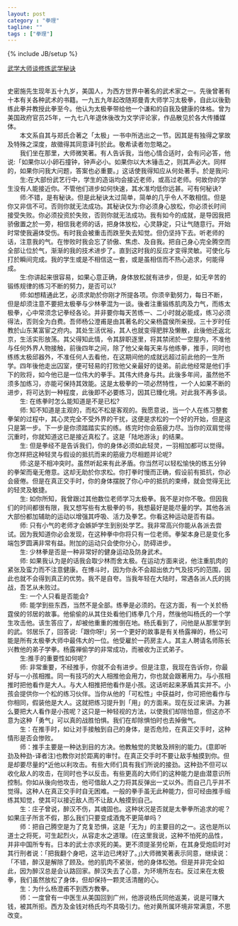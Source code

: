 ```yaml
---
layout: post
category : "拳理"
tagline: ""
tags : ["拳理"]
---
```

{% include JB/setup %}

[武学大师谈修炼武学秘诀](http://mp.weixin.qq.com/s?__biz=MjM5ODE5OTM4Mw==&mid=200557234&idx=1&sn=d8eebb4526959c3fed555b700fc398f0&scene=1&key=79cf83ea5128c3e5f0db550c56e6bf3e96396134c289bde10e0292aaf07302529ae224e110f4b0e28a93454a0712c204&ascene=0&uin=MTE3OTExMjE0MQ%3D%3D&devicetype=iMac+MacBookPro11%2C1+OSX+OSX+10.10+build(14A389)&version=11020012&pass_ticket=48xy2qwuELYjWREMKF7Ewza0ceaEo2RVPMOPuLZ5p9HDmQ7JGPzyeFTFLMfxZ7Mt)

<br />    史密施先生现年五十九岁，美国人，为西方世界中著名的武术家之一。先後曾著有十本有关各种武术的书籍。一九五九年起改随郑曼青大师学习太极拳，自此以後勤练此拳并教授此拳至今。他认为太极拳带给他一个谦和的自我及健康的体格。曾为美国政府官员25年，一九七八年退休後改为文学评论家，作品散见於各大传播媒体。
<br />　　本文系自其与郑氏合著之「太极」一书中所选出之一节。因其是有独得之掌故及特殊之深度，故徵得其同意译刊於此。敬希读者勿忽略之。
<br />　　我们坐在那里，大师微笑著。有人告诉我，当他心情合适时，会有问必答，他说:「如果你以小卵石撞钟，钟声必小。如果你以大木锤击之，则其声必大。同样的，如果你问我大问题，答案也必重要。」这话使我得知应从何处著手。於是我问:
<br />　　生:在大部份武艺行中，学生的造诣均会接近老师，或高过老师。何故你的学生没有人能接近你。不管他们进步如何快速，其水准均低你远甚。可有何秘诀?
<br />　　师:不错，是有秘诀。但是此秘诀太过简单，简单的几乎令人不敢相信。但是你又非信不可。否则你就无法成功。其秘诀仅为:你必须身心放松，你必须长时间接受失败。你必须投资於失败，否则你就无法成功。我有如今的成就，是导因我把骄傲置之於一旁，相信我老师的话，把身体放松，心灵静定，只让气随意行。开始时常使我遍体受伤。有时我会被重击而跌至失去知觉。但仍坚持下去。听老师的话，注意我的气。在惨败时我会忘了骄傲、焦虑、及自我。把自己身心完全腾空而全部让位於气，渐渐的我的技术进步了。直到这时我的反应才变得灵敏。可使化与打於瞬间完成。我的学生或是不相信这一套，或是虽相信而不热心追求，何能得成。
<br />　　生:你讲起来很容易，如果心意正确，身体放松就有进步，但是，如无辛苦的锻练规律的练习不断的努力，是否可以?
<br />　　师:如想精通此艺，必须求助於你刚才所提各项。你须辛勤努力，每日不断，但是却须注意不要把太极拳与少林拳混为一谈。後者注重锻练肌肉及力气，而练太极拳，心中常须念记拳经各论。并非要你每天苦练一、二小时就必能成，练习必须得法，否则全为白费。吾师杨公澄甫是由其著名的父亲杨霆侯所亲授。三十岁时任教於山东某富宦之府内。其处生活优裕，其人也就变得肥胖及懒散，此後他还返北京，生活实形放荡。其父得知此情，令其辞职逐里，将其禁闭於一空屋内，不准他与任何外界人物接触，前後四年之间，除了他父亲每天来与他练拳，推手，同时也练练太极邱器外，不准任何人去看他，在这期间他的成就远超过前此他的一生所学。四年後他走出囚室，便可轻易的打败他父亲最好的徒弟。前此他经常是他们手下的败将，如今他已是一位伟大的拳手。其伟大终身与共。此後多年间，虽然他不须多加练习，亦能可保持其效能。这是太极拳的一项必然特性，一个人如果不断的进步，将可达到一种程度，此後即不必要练习，因其已臻化境。对此我不再多谈。
<br />　　生: 在练拳时怎么能知道是不是已松?
<br />　　师: 知不知道是主观的，而松不松是客观的。我愿意说，当一个人在练习整套拳架的过程中，其心灵完全不受外界的干扰，这便是求松的一个好的开始，但是这只是第一步。下一步是你须踏踏实实的练。练完时你会筋疲力尽。当你的双肩觉得沉重时，你就知道这已是接近真松了。这是「陆地游泳」的结果。
<br />　　生: 但是拳经不是告诉我们，你的身体必须如此轻灵，一羽相加都可以觉得。你怎样把这种轻灵与假设的抵抗而来的筋疲力尽相题并论呢?
<br />　　师:这是不相冲突时。虽然听起来有此矛盾。你当然可以轻松愉快的练五分钟的拳架而毫无倦意。这却无助於你求松。你打拳时慢而正确，假设前有抵抗，你必会疲倦。但是在真正交手时，你的身体摆脱了你心中的抵抗的束缚，就会觉得无比的轻灵及敏捷。
<br />　　生: 如你所知，我曾跟过其他数位老师学习太极拳。我不是对你不敬。但因我们的时间都很有限，我又想写些有太极拳的书，我想最好是能尽量的学。其他各派大部份都加辅助的运动以增强其呼吸、活力及拳艺。你看这种运动是否有益。
<br />　　师: 只有小气的老师才会嫉妒学生到别处学艺。我非常高兴你能从各派去尝试。因为我知道你必会发现，在这种拳中你将只有一位老师。拳架本身已是变化多端包罗圆满非常有益。附加的运动只会使你分心，防碍进步。
<br />　　生: 少林拳是否是一种非常好的健身运动及防身武术。
<br />　　师: 如果我认为是的话我会取少林而舍太极。在运动方面来说，他注重肌肉的紧张及蛮力而不注意健康。在博斗时，因为你永不会超出依力气及技巧的范围，因此也就不会得到真正的优势。我不是自夸。当我年轻在大陆时，常遇各派人氏的挑战，吾艺从未败过。
<br />　　生: 一个人只看是否能会?
<br />　　师: 能学到些东西，当然不是全部。练拳是必须的。在这方面，有一个关於杨霆侯的邻居的故事。他偷偷的从其住处看他们练拳几个月，然後他叫杨氏的一个学生攻击他。该生答应了，却被他重重的推倒在地。杨氏看到了，问他是从那里学到的武。邻居乐了，回答说:「跟你呀!」另一个更好的故事是有关杨露禅的，杨公可能是所有太极拳大师中最伟大的一位。他受雇於一药房主人。其主人聘请名师陈长兴教他的弟子学拳。杨露禅偷学的非常成功，而被收为正式弟子。
<br />　　生:推手的重要性如何呢?
<br />　　师: 非常重要，不经推手，你就不会有进步。但是注意，我现在告诉你，你最好与一小孩相推。同一有技巧的大人相推他会用力，你也就会跟著用力。与小孩相推时把他看作是大人。与大人相推把他看作是小孩。这话听起来茅盾其实并不。小孩会提供你一个松的练习伙伴。当你从他的「可松性」中获益时，你可把他看作与你相同，假装他是大人。这就把练习提升到「用」的方面来。现在反过来讲。为甚么要把大人看作是小孩呢？这只是一种轻视的方法，以使我们却除怕意，但这亦不意为这种「勇气」可以真的战胜怕惧。我们在却除惧怕时也去掉傲气。
<br />　　生：在推手时，如让对手接触到自己的身体，是否危险，在真正交手时，这种情形是否会惨败。
<br />　　师：推手主要是一种达到目的方决。他教触觉的灵敏及辨别的能力。(意即听劲及种劲-译者注)也教你对於距离的审忖。在真正交手时不要让敌手触摸到你。但是却要尽量的*近他以利攻击。有些大师们具有我们所说的接劲。这种劲不但可以收化敌人的攻击，在同时也予以反击。有些更高的大师们的这种能力是由潜意识所控制。你如从後向他攻击，他可借敌人之力将其反弹出一丈以外。而自己几乎并不觉得。这种人在真正交手时自无困难。一般的拳手虽无此种能力，但可经由推手缎练其知觉，使其可以接近敌人而不让敌人触摸到自己。
<br />　　生：庄子曾说，醉汉不伤，其魂固也。这种状况是否就是太拳拳所追求的呢？如果庄子所言不假，那么我们只要变成酒鬼不更简单吗？
<br />　　师：把自己腾空是为了克复恐惧，这是「无为」的主要目的之一。这也是所以道士之将死，可生起烈火，从容走水之道理。(在这里我说，这种不怕死的品性，并非中国所专有。日本的武士亦求死的美。更不须提圣劳伦斯，在其身受炮启时对其行刑者说：「把我翻个身吧，这半边已烤好了。」)大师微笑著表示同意，继续说：「不错，醉汉是解除了顾及。他的肌肉不紧张，他的身体松弛。但是并非完全如此，因为醉汉总是会认路回家。醉汉失去了心意，为环境所左右。反过来在太极拳，我们虽然放松了身体，但却保持一颗灵活清醒的心。
<br />　　生：为什么杨澄甫不到西方教拳。
<br />　　师：一度曾有一中医生从美国回到广州，他游说杨氏同他返美，说是可赚大钱，被其所拒。西方及金钱对杨氏均不具吸引力。他对黄所属环境非常满意，不思改变。